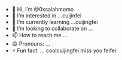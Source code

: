 - 👋 Hi, I’m @0xsalahmomo
- 👀 I’m interested in ...cuijinfei
- 🌱 I’m currently learning ...cuijingfei
- 💞️ I’m looking to collaborate on ...
- 📫 How to reach me ...
- 😄 Pronouns: ...
- ⚡ Fun fact: ... coolcuijingfei
miss you feifei
<!---
0xsalahmomo/0xsalahmomo is a ✨ special ✨ repository because its `README.md` (this file) appears on your GitHub profile.
You can click the Preview link to take a look at your changes.
--->
